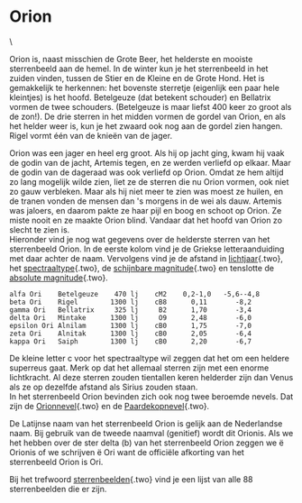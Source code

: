 # Orion

\

Orion is, naast misschien de Grote Beer, het helderste en mooiste
sterrenbeeld aan de hemel. In de winter kun je het sterrenbeeld in het
zuiden vinden, tussen de Stier en de Kleine en de Grote Hond. Het is
gemakkelijk te herkennen: het bovenste sterretje (eigenlijk een paar
hele kleintjes) is het hoofd. Betelgeuze (dat betekent schouder) en
Bellatrix vormen de twee schouders. (Betelgeuze is maar liefst 400 keer
zo groot als de zon!). De drie sterren in het midden vormen de gordel
van Orion, en als het helder weer is, kun je het zwaard ook nog aan de
gordel zien hangen. Rigel vormt één van de knieën van de jager.

Orion was een jager en heel erg groot. Als hij op jacht ging, kwam hij
vaak de godin van de jacht, Artemis tegen, en ze werden verliefd op
elkaar. Maar de godin van de dageraad was ook verliefd op Orion. Omdat
ze hem altijd zo lang mogelijk wilde zien, liet ze de sterren die nu
Orion vormen, ook niet zo gauw verbleken. Maar als hij niet meer te zien
was moest ze huilen, en de tranen vonden de mensen dan \'s morgens in de
wei als dauw. Artemis was jaloers, en daarom pakte ze haar pijl en boog
en schoot op Orion. Ze miste nooit en ze maakte Orion blind. Vandaar dat
het hoofd van Orion zo slecht te zien is.\
Hieronder vind je nog wat gegevens over de helderste sterren van het
sterrenbeeld Orion. In de eerste kolom vind je de Griekse
letteraanduiding met daar achter de naam. Vervolgens vind je de afstand
in [lichtjaar](lichtjaa.html){.two}, het
[spectraaltype](spectraa.html){.two}, de [schijnbare
magnitude](magnitud.html){.two} en tenslotte de [absolute
magnitude](absolute.html){.two}.

     
    alfa Ori    Betelgeuze    470 lj    cM2    0,2-1,0   -5,6--4,8 
    beta Ori    Rigel        1300 lj    cB8      0,11       -8,2 
    gamma Ori   Bellatrix     325 lj     B2      1,70       -3,4 
    delta Ori   Mintake      1300 lj     O9      2,48       -6,0 
    epsilon Ori Alnilam      1300 lj    cB0      1,75       -7,0 
    zeta Ori    Alnitak      1300 lj    cB0      2,05       -6,4 
    kappa Ori   Saiph        1300 lj    cB0      2,20       -6,7

De kleine letter c voor het spectraaltype wil zeggen dat het om een
heldere superreus gaat. Merk op dat het allemaal sterren zijn met een
enorme lichtkracht. Al deze sterren zouden tientallen keren helderder
zijn dan Venus als ze op dezelfde afstand als Sirius zouden staan.\
In het sterrenbeeld Orion bevinden zich ook nog twee beroemde nevels.
Dat zijn de [Orionnevel](orionnevel.html){.two} en de
[Paardekopnevel](paardekopnevel.html){.two}.

De Latijnse naam van het sterrenbeeld Orion is gelijk aan de Nederlandse
naam. Bij gebruik van de tweede naamval (genitief) wordt dit Orionis.
Als we het hebben over de ster delta (b) van het sterrenbeeld Orion
zeggen we ë Orionis of we schrijven ë Ori want de officiële afkorting
van het sterrenbeeld Orion is Ori.

Bij het trefwoord [sterrenbeelden](sterrenb.html){.two} vind je een
lijst van alle 88 sterrenbeelden die er zijn.
